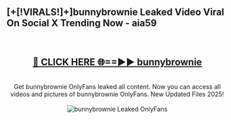 <h2>[+[!VIRALS!]+]bunnybrownie Leaked Video Viral On Social X Trending Now - aia59</h2>
<br>
<div align="center">
<h2><a href="https://libra.edu.pl?bunnybrownie" rel="nofollow">🔴 CLICK HERE 🌐==►► bunnybrownie</a></h2>
<br>
Get bunnybrownie OnlyFans leaked all content. Now you can access all videos and pictures of bunnybrownie OnlyFans. New Updated Files 2025!
<br>
<br>
<a href="https://libra.edu.pl?bunnybrownie" rel="nofollow" data-target="animated-image.originalLink"><img src="https://i.ibb.co.com/WyWwxjT/player-gif2.gif" alt="bunnybrownie Leaked OnlyFans" style="max-width: 100%; display: inline-block;" data-target="animated-image.originalImage"></a>
</div>
<br>